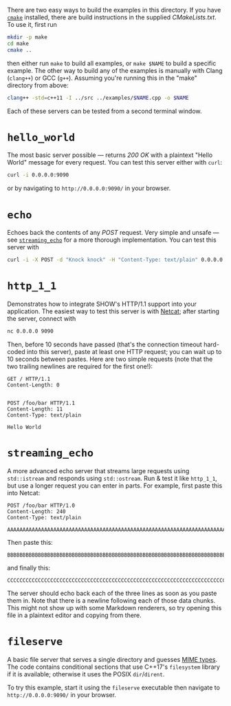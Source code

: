 There are two easy ways to build the examples in this directory.  If you have [`cmake`](https://cmake.org/) installed, there are build instructions in the supplied *CMakeLists.txt*.  To use it, first run 

```sh
mkdir -p make
cd make
cmake ..
```

then either run `make` to build all examples, or `make $NAME` to build a specific example.  The other way to build any of the examples is manually with Clang (`clang++`) or GCC (`g++`).  Assuming you're running this in the "make" directory from above:

```sh
clang++ -std=c++11 -I ../src ../examples/$NAME.cpp -o $NAME
```

Each of these servers can be tested from a second terminal window.

# `hello_world`

The most basic server possible — returns *200 OK* with a plaintext "Hello World" message for every request.  You can test this server either with `curl`:

```sh
curl -i 0.0.0.0:9090
```

or by navigating to `http://0.0.0.0:9090/` in your browser.

# `echo`

Echoes back the contents of any *POST* request.  Very simple and unsafe — see [`streaming_echo`](#streaming_echo) for a more thorough implementation.  You can test this server with

```sh
curl -i -X POST -d "Knock knock" -H "Content-Type: text/plain" 0.0.0.0:9090
```

# `http_1_1`

Demonstrates how to integrate SHOW's HTTP/1.1 support into your application.  The easiest way to test this server is with [Netcat](https://en.wikipedia.org/wiki/Netcat); after starting the server, connect with

```sh
nc 0.0.0.0 9090
```

Then, before 10 seconds have passed (that's the connection timeout hard-coded into this server), paste at least one HTTP request; you can wait up to 10 seconds between pastes.  Here are two simple requests (note that the two trailing newlines are required for the first one!):

```http
GET / HTTP/1.1
Content-Length: 0


```

```http
POST /foo/bar HTTP/1.1
Content-Length: 11
Content-Type: text/plain

Hello World
```

# `streaming_echo`

A more advanced echo server that streams large requests using `std::istream` and responds using `std::ostream`.  Run & test it like `http_1_1`, but use a longer request you can enter in parts.  For example, first paste this into Netcat:

```http
POST /foo/bar HTTP/1.0
Content-Length: 240
Content-Type: text/plain

AAAAAAAAAAAAAAAAAAAAAAAAAAAAAAAAAAAAAAAAAAAAAAAAAAAAAAAAAAAAAAAAAAAAAAAAAAAAAAA

```

Then paste this:

```http
BBBBBBBBBBBBBBBBBBBBBBBBBBBBBBBBBBBBBBBBBBBBBBBBBBBBBBBBBBBBBBBBBBBBBBBBBBBBBBB

```

and finally this:

```http
CCCCCCCCCCCCCCCCCCCCCCCCCCCCCCCCCCCCCCCCCCCCCCCCCCCCCCCCCCCCCCCCCCCCCCCCCCCCCCC

```

The server should echo back each of the three lines as soon as you paste them in.  Note that there is a newline following each of those data chunks.  This might not show up with some Markdown renderers, so try opening this file in a plaintext editor and copying from there.

# `fileserve`

A basic file server that serves a single directory and guesses [MIME types](https://en.wikipedia.org/wiki/Media_type#mime.types).  The code contains conditional sections that use C++17's `filesystem` library if it is available; otherwise it uses the POSIX `dir`/`dirent`.

To try this example, start it using the `fileserve` executable then navigate to `http://0.0.0.0:9090/` in your browser.
